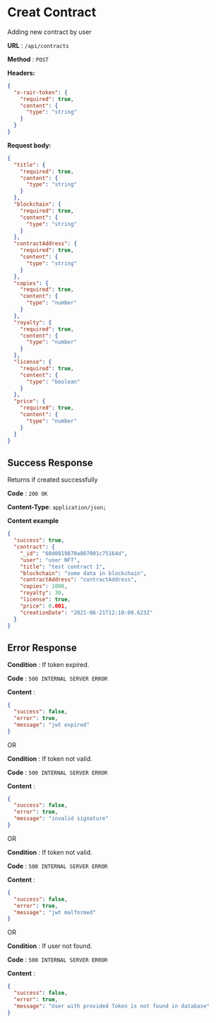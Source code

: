# Creat Contract

Adding new contract by user

**URL** : `/api/contracts`

**Method** : `POST`

**Headers:**

```json
{
  "x-rair-token": {
    "required": true,
    "content": {
      "type": "string"
    }
  }
}
```

**Request body:**

```json
{
  "title": {
    "required": true,
    "content": {
      "type": "string"
    }
  },
  "blockchain": {
    "required": true,
    "content": {
      "type": "string"
    }
  },
  "contractAddress": {
    "required": true,
    "content": {
      "type": "string"
    }
  },
  "copies": {
    "required": true,
    "content": {
      "type": "number"
    }
  },
  "royalty": {
    "required": true,
    "content": {
      "type": "number"
    }
  },
  "license": {
    "required": true,
    "content": {
      "type": "boolean"
    }
  },
  "price": {
    "required": true,
    "content": {
      "type": "number"
    }
  }
}
```

## Success Response

Returns if created successfully

**Code** : `200 OK`

**Content-Type**: `application/json;`

**Content example**

```json
{
  "success": true,
  "contract": {
    "_id": "60d0819870a807001c75164d",
    "user": "user NFT",
    "title": "test contract 1",
    "blockchain": "some data in blockchain",
    "contractAddress": "contractAddress",
    "copies": 1000,
    "royalty": 30,
    "license": true,
    "price": 0.001,
    "creationDate": "2021-06-21T12:10:00.623Z"
  }
}
```

## Error Response

**Condition** : If token expired.

**Code** : `500 INTERNAL SERVER ERROR`

**Content** :

```json
{
  "success": false,
  "error": true,
  "message": "jwt expired"
}
```

OR

**Condition** : If token not valid.

**Code** : `500 INTERNAL SERVER ERROR`

**Content** :

```json
{
  "success": false,
  "error": true,
  "message": "invalid signature"
}
```

OR

**Condition** : If token not valid.

**Code** : `500 INTERNAL SERVER ERROR`

**Content** :

```json
{
  "success": false,
  "error": true,
  "message": "jwt malformed"
}
```

OR

**Condition** : If user not found.

**Code** : `500 INTERNAL SERVER ERROR`

**Content** :

```json
{
  "success": false,
  "error": true,
  "message": "User with provided Token is not found in database"
}
```
